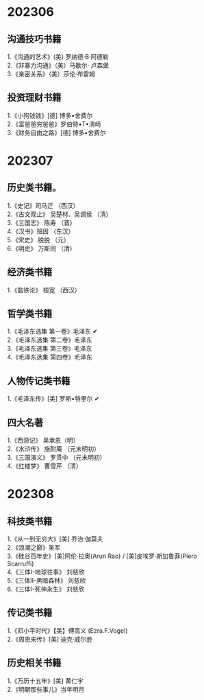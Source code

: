 # 202306
## 沟通技巧书籍
1.《沟通的艺术》(美) 罗纳德·B·阿德勒  
2.《非暴力沟通》（美）马歇尔· 卢森堡  
3.《亲密关系》（美）莎伦·布雷姆  
## 投资理财书籍
1.《小狗钱钱》[德] 博多•舍费尔  
2.《富爸爸穷爸爸》罗伯特•T•清崎  
3.《财务自由之路》[德] 博多•舍费尔  

# 202307
## 历史类书籍。  
1.《史记》司马迁 （西汉）  
2.《古文观止》 吴楚材、吴调侯 （清）  
3.《三国志》 陈寿 （晋）  
4.《汉书》班固 （东汉）  
5.《宋史》 脱脱 （元）  
6.《明史》 万斯同 （清）
## 经济类书籍
1.《盐铁论》 桓宽 （西汉）
## 哲学类书籍
1.《毛泽东选集 第一卷》毛泽东 ✔  
2.《毛泽东选集 第二卷》毛泽东  
3.《毛泽东选集 第三卷》毛泽东  
4.《毛泽东选集 第四卷》毛泽东
## 人物传记类书籍
1.《毛泽东传》[美] 罗斯•特里尔 ✔
## 四大名著
1.《西游记》 吴承恩（明）  
2.《水浒传》 施耐庵 （元末明初）  
3.《三国演义》 罗贯中 （元末明初）  
4.《红楼梦》 曹雪芹 （清）
# 202308
## 科技类书籍
1.《从一到无穷大》[美] 乔治·伽莫夫  
2.《浪潮之巅》吴军  
3.《硅谷百年史》[美]阿伦·拉奥(Arun Rao) / [美]皮埃罗·斯加鲁菲(Piero Scarruffi)  
4.《三体I-地球往事》 刘慈欣  
5.《三体II-黑暗森林》 刘慈欣  
6.《三体I-死神永生》 刘慈欣  
## 传记类书籍
1.《邓小平时代》【美】傅高义 (Ezra.F.Vogel)  
2.《周恩来传》[美] 迪克·威尔逊
## 历史相关书籍
1.《万历十五年》[美] 黄仁宇  
2.《明朝那些事儿》当年明月